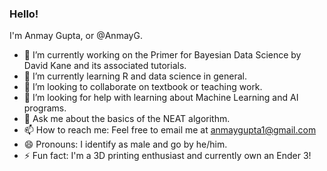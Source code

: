 ### Hello!

I'm Anmay Gupta, or @AnmayG.

- 🔭 I’m currently working on the Primer for Bayesian Data Science by David Kane and its associated tutorials.
- 🌱 I’m currently learning R and data science in general.
- 👯 I’m looking to collaborate on textbook or teaching work.
- 🤔 I’m looking for help with learning about Machine Learning and AI programs.
- 💬 Ask me about the basics of the NEAT algorithm.
- 📫 How to reach me: Feel free to email me at anmaygupta1@gmail.com
- 😄 Pronouns: I identify as male and go by he/him.
- ⚡ Fun fact: I'm a 3D printing enthusiast and currently own an Ender 3!
